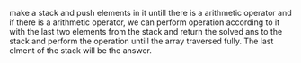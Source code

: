 make a stack and push elements in it untill there is a arithmetic operator and if there is a arithmetic operator, we can perform operation according to it with the last two elements from the stack and return the solved ans to the stack and perform the operation untill the array traversed fully. 
The last elment of the stack will be the answer.
